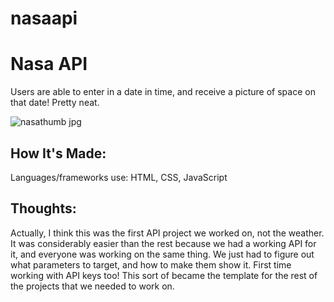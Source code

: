# nasaapi


# Nasa API

Users are able to enter in a date in time, and receive a picture of space on that date! Pretty neat. 

![nasathumb jpg](https://user-images.githubusercontent.com/102040536/172031669-234c4a71-e32b-45b4-bc6e-a5a0caf5c543.png)


## How It's Made:

Languages/frameworks use: HTML, CSS, JavaScript

## Thoughts:

Actually, I think this was the first API project we worked on, not the weather. It was considerably easier than the rest because we had a working API for it, and everyone was working on the same thing. We just had to figure out what parameters to target, and how to make them show it. First time working with API keys too! This sort of became the template for the rest of the projects that we needed to work on. 
